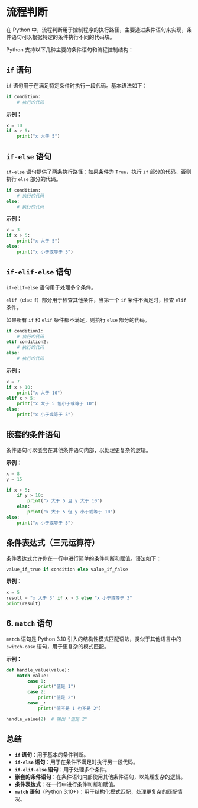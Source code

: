 # 流程判断

在 Python 中，流程判断用于控制程序的执行路径，主要通过条件语句来实现，条件语句可以根据特定的条件执行不同的代码块。

Python 支持以下几种主要的条件语句和流程控制结构：

## `if` 语句

`if` 语句用于在满足特定条件时执行一段代码。基本语法如下：

```python
if condition:
    # 执行的代码
```

**示例：**

```python
x = 10
if x > 5:
    print("x 大于 5")
```

## `if-else` 语句

`if-else` 语句提供了两条执行路径：如果条件为 `True`，执行 `if` 部分的代码，否则执行 `else` 部分的代码。

```python
if condition:
    # 执行的代码
else:
    # 执行的代码
```

**示例：**

```python
x = 3
if x > 5:
    print("x 大于 5")
else:
    print("x 小于或等于 5")
```

## `if-elif-else` 语句

`if-elif-else` 语句用于处理多个条件。

`elif`（else if）部分用于检查其他条件，当第一个 `if` 条件不满足时，检查 `elif` 条件。

如果所有 `if` 和 `elif` 条件都不满足，则执行 `else` 部分的代码。

```python
if condition1:
    # 执行的代码
elif condition2:
    # 执行的代码
else:
    # 执行的代码
```

**示例：**

```python
x = 7
if x > 10:
    print("x 大于 10")
elif x > 5:
    print("x 大于 5 但小于或等于 10")
else:
    print("x 小于或等于 5")
```

## 嵌套的条件语句

条件语句可以嵌套在其他条件语句内部，以处理更复杂的逻辑。

**示例：**

```python
x = 8
y = 15

if x > 5:
    if y > 10:
        print("x 大于 5 且 y 大于 10")
    else:
        print("x 大于 5 但 y 小于或等于 10")
else:
    print("x 小于或等于 5")
```

## 条件表达式（三元运算符）

条件表达式允许你在一行中进行简单的条件判断和赋值。语法如下：

```python
value_if_true if condition else value_if_false
```

**示例：**

```python
x = 5
result = "x 大于 3" if x > 3 else "x 小于或等于 3"
print(result)
```

## 6. `match` 语句

`match` 语句是 Python 3.10 引入的结构性模式匹配语法，类似于其他语言中的 `switch-case` 语句，用于更复杂的模式匹配。

**示例：**

```python
def handle_value(value):
    match value:
        case 1:
            print("值是 1")
        case 2:
            print("值是 2")
        case _:
            print("值不是 1 也不是 2")

handle_value(2)  # 输出 "值是 2"
```

## 总结

- **`if` 语句**：用于基本的条件判断。
- **`if-else` 语句**：用于在条件不满足时执行另一段代码。
- **`if-elif-else` 语句**：用于处理多个条件。
- **嵌套的条件语句**：在条件语句内部使用其他条件语句，以处理复杂的逻辑。
- **条件表达式**：在一行中进行条件判断和赋值。
- **`match` 语句**（Python 3.10+）：用于结构化模式匹配，处理更复杂的匹配情况。